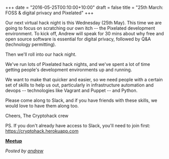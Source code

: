 +++
date = "2016-05-25T00:10:00+10:00"
draft = false
title = "25th March: FOSS & digital privacy and Pixelated"
+++

Our next virtual hack night is this Wednesday (25th May). This time we are going to focus on scratching our own itch -- the Pixelated development environment. To kick off, Andrew will speak for 30 mins about why free and open source software is essential for digital privacy, followed by Q&A (technology permitting).

Then we'll roll into our hack night.

We've run lots of Pixelated hack nights, and we've spent a lot of time getting people's development environments up and running.

We want to make that quicker and easier, so we need people with a certain set of skills to help us out, particularly in infrastructure automation and devops -- technologies like Vagrant and Puppet -- and Python.

Please come along to Slack, and if you have friends with these skills, we would love to have them along too.

Cheers, 
The Cryptohack crew

PS. If you don't already have access to Slack, you'll need to join first: https://cryptohack.herokuapp.com
<p class="center">
<a class="button" href="http://www.meetup.com/cryptohack-melbourne/events/228631351/"><strong>Meetup</strong></a>
</p>

*Posted by [andrew](https://twitter.com/whereismytaco)*
